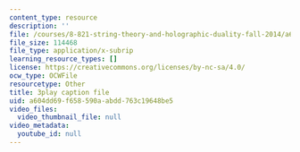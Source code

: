 ```yaml
---
content_type: resource
description: ''
file: /courses/8-821-string-theory-and-holographic-duality-fall-2014/a604dd69f658590aabdd763c19648be5_k6HCdJ9lKho.vtt
file_size: 114468
file_type: application/x-subrip
learning_resource_types: []
license: https://creativecommons.org/licenses/by-nc-sa/4.0/
ocw_type: OCWFile
resourcetype: Other
title: 3play caption file
uid: a604dd69-f658-590a-abdd-763c19648be5
video_files:
  video_thumbnail_file: null
video_metadata:
  youtube_id: null
---
```

